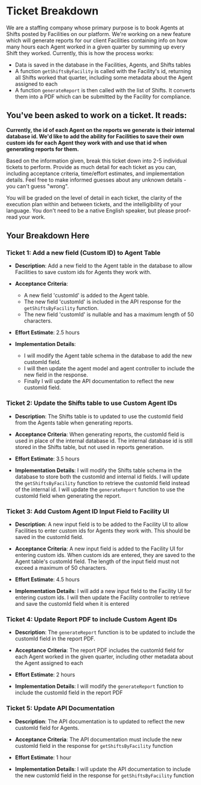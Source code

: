 # Ticket Breakdown

We are a staffing company whose primary purpose is to book Agents at Shifts posted by Facilities on our platform. We're working on a new feature which will generate reports for our client Facilities containing info on how many hours each Agent worked in a given quarter by summing up every Shift they worked. Currently, this is how the process works:

- Data is saved in the database in the Facilities, Agents, and Shifts tables
- A function `getShiftsByFacility` is called with the Facility's id, returning all Shifts worked that quarter, including some metadata about the Agent assigned to each
- A function `generateReport` is then called with the list of Shifts. It converts them into a PDF which can be submitted by the Facility for compliance.

## You've been asked to work on a ticket. It reads:

**Currently, the id of each Agent on the reports we generate is their internal database id. We'd like to add the ability for Facilities to save their own custom ids for each Agent they work with and use that id when generating reports for them.**

Based on the information given, break this ticket down into 2-5 individual tickets to perform. Provide as much detail for each ticket as you can, including acceptance criteria, time/effort estimates, and implementation details. Feel free to make informed guesses about any unknown details - you can't guess "wrong".

You will be graded on the level of detail in each ticket, the clarity of the execution plan within and between tickets, and the intelligibility of your language. You don't need to be a native English speaker, but please proof-read your work.

## Your Breakdown Here

### Ticket 1: Add a new field (Custom ID) to Agent Table

- **Description**:
  Add a new field to the Agent table in the database to allow Facilities to save custom ids for Agents they work with.

- **Acceptance Criteria**:

  - A new field 'customId' is added to the Agent table.
  - The new field 'customId' is included in the API response for the `getShiftsByFacility` function.
  - The new field 'customId' is nullable and has a maximum length of 50 characters.

- **Effort Estimate**:
  2.5 hours

- **Implementation Details**:
  - I will modify the Agent table schema in the database to add the new customId field.
  - I will then update the agent model and agent controller to include the new field in the response.
  - Finally I will update the API documentation to reflect the new customId field.

### Ticket 2: Update the Shifts table to use Custom Agent IDs

- **Description**:
  The Shifts table is to updated to use the customId field from the Agents table when generating reports.

- **Acceptance Criteria**:
  When generating reports, the customId field is used in place of the internal database id.
  The internal database id is still stored in the Shifts table, but not used in reports generation.

- **Effort Estimate**:
  3.5 hours

- **Implementation Details**:
  I will modify the Shifts table schema in the database to store both the customId and internal id fields.
  I will update the `getShiftsByFacility` function to retrieve the customId field instead of the internal id.
  I will update the `generateReport` function to use the customId field when generating the report.

### Ticket 3: Add Custom Agent ID Input Field to Facility UI

- **Description**:
  A new input field is to be added to the Facility UI to allow Facilities to enter custom ids for Agents they work with. This should be saved in the customId field.

- **Acceptance Criteria**:
  A new input field is added to the Facility UI for entering custom ids.
  When custom ids are entered, they are saved to the Agent table's customId field.
  The length of the input field must not exceed a maximum of 50 characters.

- **Effort Estimate**:
  4.5 hours

- **Implementation Details**:
  I will add a new input field to the Facility UI for entering custom ids.
  I will then update the Facility controller to retrieve and save the customId field when it is entered

### Ticket 4: Update Report PDF to include Custom Agent IDs

- **Description**:
  The `generateReport` function is to be updated to include the customId field in the report PDF.

- **Acceptance Criteria**:
  The report PDF includes the customId field for each Agent worked in the given quarter, including other metadata about the Agent assigned to each

- **Effort Estimate**:
  2 hours

- **Implementation Details**:
  I will modify the `generateReport` function to include the customId field in the report PDF

### Ticket 5: Update API Documentation

- **Description**:
  The API documentation is to updated to reflect the new customId field for Agents.

- **Acceptance Criteria**:
  The API documentation must include the new customId field in the response for `getShiftsByFacility` function

- **Effort Estimate**:
  1 hour

- **Implementation Details**:
  I will update the API documentation to include the new customId field in the response for `getShiftsByFacility` function
